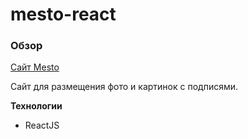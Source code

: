 # mesto-react
### Обзор

[Сайт Mesto]()

Сайт для размещения фото и картинок с подписями.


**Технологии**
* ReactJS
